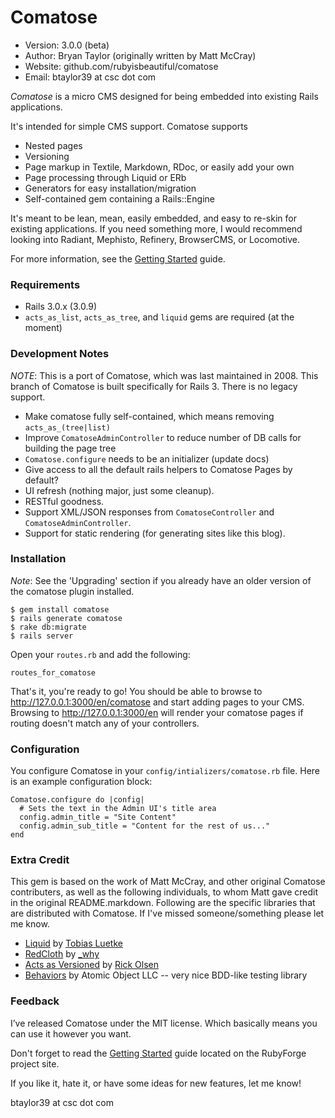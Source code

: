 # Comatose

* Version: 3.0.0 (beta)
* Author:  Bryan Taylor (originally written by Matt McCray)
* Website: github.com/rubyisbeautiful/comatose
* Email: btaylor39 at csc dot com


*Comatose* is a micro CMS designed for being embedded into existing Rails 
applications.

It's intended for simple CMS support. Comatose supports 

 * Nested pages
 * Versioning
 * Page markup in Textile, Markdown, RDoc, or easily add your own 
 * Page processing through Liquid or ERb
 * Generators for easy installation/migration
 * Self-contained gem containing a Rails::Engine

It's meant to be lean, mean, easily embedded, and easy to re-skin for 
existing applications. If you need something more, I would recommend 
looking into Radiant, Mephisto, Refinery, BrowserCMS, or Locomotive.

For more information, see the [Getting Started][] guide.

### Requirements

 * Rails 3.0.x (3.0.9)
 * `acts_as_list`, `acts_as_tree`, and `liquid` gems are required (at the moment)


### Development Notes

*NOTE*: This is a port of Comatose, which was last maintained in 2008.  This
        branch of Comatose is built specifically for Rails 3.
        There is no legacy support.

 * Make comatose fully self-contained, which means removing `acts_as_(tree|list)`
 * Improve `ComatoseAdminController` to reduce number of DB calls for building the page tree
 * `Comatose.configure` needs to be an initializer (update docs)
 * Give access to all the default rails helpers to Comatose Pages by default?
 * UI refresh (nothing major, just some cleanup).
 * RESTful goodness.
 * Support XML/JSON responses from `ComatoseController` and `ComatoseAdminController`.
 * Support for static rendering (for generating sites like this blog).

### Installation

*Note*: See the 'Upgrading' section if you already have an older version of 
        the comatose plugin installed.

    $ gem install comatose
    $ rails generate comatose
    $ rake db:migrate
    $ rails server

Open your `routes.rb` and add the following:

    routes_for_comatose

That's it, you're ready to go! You should be able to browse to 
http://127.0.0.1:3000/en/comatose and start adding pages to your CMS.
Browsing to http://127.0.0.1:3000/en will render your comatose pages if
routing doesn't match any of your controllers. 


### Configuration

You configure Comatose in your `config/intializers/comatose.rb` file. Here is an example
configuration block:

    Comatose.configure do |config|
      # Sets the text in the Admin UI's title area
      config.admin_title = "Site Content"
      config.admin_sub_title = "Content for the rest of us..."
    end


### Extra Credit

This gem is based on the work of Matt McCray, and other original Comatose contributers,
as well as the following individuals, to whom Matt gave credit in the original README.markdown.
Following are the specific libraries that are distributed with Comatose. If I've
missed someone/something please let me know.

 * [Liquid][] by [Tobias Luetke][] 
 * [RedCloth][] by [_why][]
 * [Acts as Versioned][]  by [Rick Olsen][]
 * [Behaviors][] by Atomic Object LLC -- very nice BDD-like testing library

### Feedback

I’ve released Comatose under the MIT license. Which basically means you 
can use it however you want.

Don't forget to read the [Getting Started][] guide located on the RubyForge
project site.

If you like it, hate it, or have some ideas for new features, let me know!

btaylor39 at csc dot com


[Getting Started]: http://github.com/rubyisbeautiful/comatose
[Liquid]: http://home.leetsoft.com/liquid
[Tobias Luetke]: http://blog.leetsoft.com
[RedCloth]: http://whytheluckystiff.net/ruby/redcloth
[_why]: http://whytheluckystiff.net
[Acts as Versioned]: http://ar-versioned.rubyforge.org
[Rick Olsen]: http://weblog.techno-weenie.net
[Behaviors]: http://behaviors.rubyforge.org